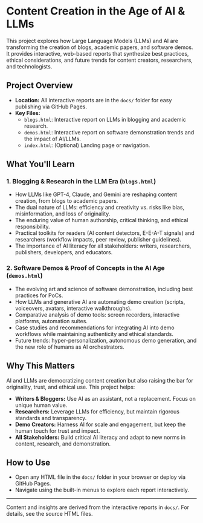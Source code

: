 # Content Creation in the Age of AI & LLMs

This project explores how Large Language Models (LLMs) and AI are transforming the creation of blogs, academic papers, and software demos. It provides interactive, web-based reports that synthesize best practices, ethical considerations, and future trends for content creators, researchers, and technologists.

## Project Overview

- **Location:** All interactive reports are in the `docs/` folder for easy publishing via GitHub Pages.
- **Key Files:**
  - `blogs.html`: Interactive report on LLMs in blogging and academic research.
  - `demos.html`: Interactive report on software demonstration trends and the impact of AI/LLMs.
  - `index.html`: (Optional) Landing page or navigation.

## What You'll Learn

### 1. Blogging & Research in the LLM Era (`blogs.html`)
- How LLMs like GPT-4, Claude, and Gemini are reshaping content creation, from blogs to academic papers.
- The dual nature of LLMs: efficiency and creativity vs. risks like bias, misinformation, and loss of originality.
- The enduring value of human authorship, critical thinking, and ethical responsibility.
- Practical toolkits for readers (AI content detectors, E-E-A-T signals) and researchers (workflow impacts, peer review, publisher guidelines).
- The importance of AI literacy for all stakeholders: writers, researchers, publishers, developers, and educators.

### 2. Software Demos & Proof of Concepts in the AI Age (`demos.html`)
- The evolving art and science of software demonstration, including best practices for PoCs.
- How LLMs and generative AI are automating demo creation (scripts, voiceovers, avatars, interactive walkthroughs).
- Comparative analysis of demo tools: screen recorders, interactive platforms, automation suites.
- Case studies and recommendations for integrating AI into demo workflows while maintaining authenticity and ethical standards.
- Future trends: hyper-personalization, autonomous demo generation, and the new role of humans as AI orchestrators.

## Why This Matters

AI and LLMs are democratizing content creation but also raising the bar for originality, trust, and ethical use. This project helps:
- **Writers & Bloggers:** Use AI as an assistant, not a replacement. Focus on unique human value.
- **Researchers:** Leverage LLMs for efficiency, but maintain rigorous standards and transparency.
- **Demo Creators:** Harness AI for scale and engagement, but keep the human touch for trust and impact.
- **All Stakeholders:** Build critical AI literacy and adapt to new norms in content, research, and demonstration.

## How to Use
- Open any HTML file in the `docs/` folder in your browser or deploy via GitHub Pages.
- Navigate using the built-in menus to explore each report interactively.

---
Content and insights are derived from the interactive reports in `docs/`. For details, see the source HTML files.
